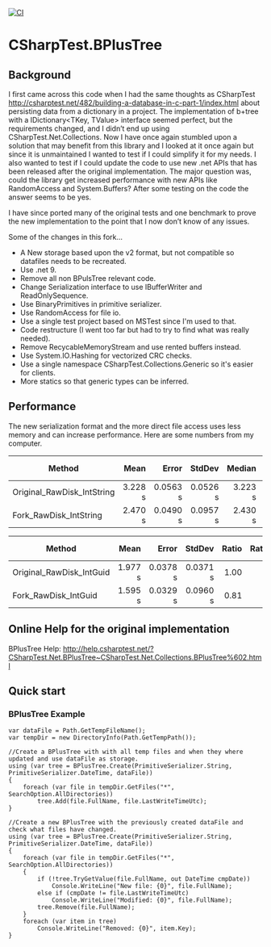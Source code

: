 [![CI](https://github.com/matoomx/CSharpTest.BPlusTree/actions/workflows/dotnet.yml/badge.svg)](https://github.com/matoomx/CSharpTest.BPlusTree/actions/workflows/dotnet.yml)

CSharpTest.BPlusTree
=======================

## Background ## 

I first came across this code when I had the same thoughts as CSharpTest http://csharptest.net/482/building-a-database-in-c-part-1/index.html about persisting data from a dictionary in a project. The implementation of b+tree with a IDictionary<TKey, TValue> interface seemed perfect, but the requirements changed, and I didn’t end up using CSharpTest.Net.Collections. Now I have once again stumbled upon a solution that may benefit from this library and I looked at it once again but since it is unmaintained I wanted to test if I could simplify it for my needs. I also wanted to test if I could update the code to use new .net APIs that has been released after the original implementation. The major question was, could the library get increased performance with new APIs like RandomAccess and System.Buffers? After some testing on the code the answer seems to be yes.

I have since ported many of the original tests and one benchmark to prove the new implementation to the point that I now don’t know of any issues.

Some of the changes in this fork...

* A New storage based upon the v2 format, but not compatible so datafiles needs to be recreated.
* Use .net 9.
* Remove all non BPulsTree relevant code.
* Change Serialization interface to use IBufferWriter and ReadOnlySequence.
* Use BinaryPrimitives in primitive serializer.
* Use RandomAccess for file io.
* Use a single test project based on MSTest since I'm used to that.
* Code restructure (I went too far but had to try to find what was really needed).
* Remove RecycableMemoryStream and use rented buffers instead.
* Use System.IO.Hashing for vectorized CRC checks.
* Use a single namespace CSharpTest.Collections.Generic so it's easier for clients.
* More statics so that generic types can be inferred.  

## Performance ##

The new serialization format and the more direct file access uses less memory and can increase performance. Here are some numbers from my computer.

| Method                     | Mean    | Error    | StdDev   | Median  | Ratio | RatioSD | Gen0        | Gen1       | Allocated  | Alloc Ratio |
|--------------------------- |--------:|---------:|---------:|--------:|------:|--------:|------------:|-----------:|-----------:|------------:|
| Original_RawDisk_IntString | 3.228 s | 0.0563 s | 0.0526 s | 3.223 s |  1.00 |    0.02 | 147000.0000 | 71000.0000 | 1179.57 MB |        1.00 |
| Fork_RawDisk_IntString     | 2.470 s | 0.0490 s | 0.0957 s | 2.430 s |  0.77 |    0.03 |  30000.0000 | 12000.0000 |  242.34 MB |        0.21 |

| Method                   | Mean    | Error    | StdDev   | Ratio | RatioSD | Gen0       | Gen1      | Allocated | Alloc Ratio |
|------------------------- |--------:|---------:|---------:|------:|--------:|-----------:|----------:|----------:|------------:|
| Original_RawDisk_IntGuid | 1.977 s | 0.0378 s | 0.0371 s |  1.00 |    0.03 | 20000.0000 | 6000.0000 | 166.69 MB |        1.00 |
| Fork_RawDisk_IntGuid     | 1.595 s | 0.0329 s | 0.0960 s |  0.81 |    0.05 |  4000.0000 | 1000.0000 |  34.52 MB |        0.21 |


## Online Help for the original implementation ##

BPlusTree Help: http://help.csharptest.net/?CSharpTest.Net.BPlusTree~CSharpTest.Net.Collections.BPlusTree%602.html

## Quick start ##


### BPlusTree Example ###
```
var dataFile = Path.GetTempFileName();
var tempDir = new DirectoryInfo(Path.GetTempPath());

//Create a BPlusTree with with all temp files and when they where updated and use dataFile as storage. 
using (var tree = BPlusTree.Create(PrimitiveSerializer.String, PrimitiveSerializer.DateTime, dataFile))
{
	foreach (var file in tempDir.GetFiles("*", SearchOption.AllDirectories))
		tree.Add(file.FullName, file.LastWriteTimeUtc);
}

//Create a new BPlusTree with the previously created dataFile and check what files have changed.
using (var tree = BPlusTree.Create(PrimitiveSerializer.String, PrimitiveSerializer.DateTime, dataFile))
{
	foreach (var file in tempDir.GetFiles("*", SearchOption.AllDirectories))
	{
		if (!tree.TryGetValue(file.FullName, out DateTime cmpDate))
			Console.WriteLine("New file: {0}", file.FullName);
		else if (cmpDate != file.LastWriteTimeUtc)
			Console.WriteLine("Modified: {0}", file.FullName);
		tree.Remove(file.FullName);
	}
	foreach (var item in tree)
		Console.WriteLine("Removed: {0}", item.Key);
}
```

